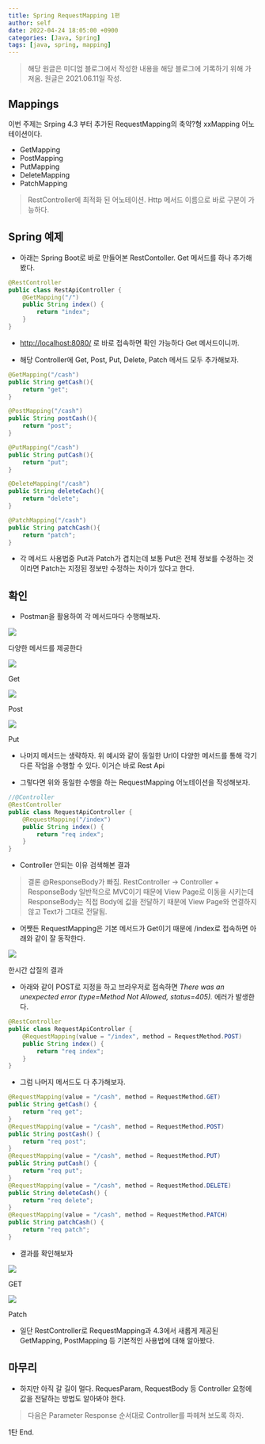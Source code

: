 ```yaml
---
title: Spring RequestMapping 1편
author: self
date: 2022-04-24 18:05:00 +0900
categories: [Java, Spring]
tags: [java, spring, mapping]
---
```


> 해당 원글은 미디엄 블로그에서 작성한 내용을 해당 블로그에 기록하기 위해 가져옴.
> 원글은 2021.06.11일 작성.

## Mappings
이번 주제는 Srping 4.3 부터 추가된 RequestMapping의 축약?형 xxMapping 어노테이션이다.

*   GetMapping
*   PostMapping
*   PutMapping
*   DeleteMapping
*   PatchMapping

> RestController에 최적화 된 어노테이션. Http 메서드 이름으로 바로 구분이 가능하다.

## Spring 예제
* 아래는 Spring Boot로 바로 만들어본 RestContoller. Get 메서드를 하나 추가해봤다.

``` java
@RestController
public class RestApiController {
    @GetMapping("/")
    public String index() {
        return "index";
    }
}
```

* [http://localhost:8080/](http://localhost:8080/) 로 바로 접속하면 확인 가능하다 Get 메서드이니까.

* 해당 Controller에 Get, Post, Put, Delete, Patch 메서드 모두 추가해보자.

``` java
@GetMapping("/cash")
public String getCash(){
    return "get";
}

@PostMapping("/cash")
public String postCash(){
    return "post";
}

@PutMapping("/cash")
public String putCash(){
    return "put";
}

@DeleteMapping("/cash")
public String deleteCach(){
    return "delete";
}

@PatchMapping("/cash")
public String patchCash(){
    return "patch";
}
```

* 각 메서드 사용법중 Put과 Patch가 겹치는데 보통 Put은 전체 정보를 수정하는 것이라면 Patch는 지정된 정보만 수정하는 차이가 있다고 한다.

## 확인
* Postman을 활용하여 각 메서드마다 수행해보자.

![](https://miro.medium.com/max/1400/1*3_aIv38z0tnbsv2765A_ig.png)

다양한 메서드를 제공한다

![](https://miro.medium.com/max/1192/1*O9iDspimAEYroJ6rmoQOug.png)

Get

![](https://miro.medium.com/max/1260/1*EJdqisfKSTNGRXExcGQ9HA.png)

Post

![](https://miro.medium.com/max/1240/1*5VooSZQaC8mmYsXI1FqPoA.png)

Put

* 나머지 메서드는 생략하자. 위 예시와 같이 동일한 Url이 다양한 메서드를 통해 각기 다른 작업을 수행할 수 있다. 이거슨 바로 Rest Api

* 그렇다면 위와 동일한 수행을 하는 RequestMapping 어노테이션을 작성해보자.

``` java
//@Controller
@RestController
public class RequestApiController {
    @RequestMapping("/index")
    public String index() {
        return "req index";
    }
}
```

* Controller 안되는 이유 검색해본 결과
> 결론 @ResponseBody가 빠짐.
  RestController -> Controller + ResponseBody
  일반적으로 MVC이기 때문에 View Page로 이동을 시키는데 ResponseBody는 직접 Body에 값을 전달하기 때문에 View Page와 연결하지 않고 Text가 그대로 전달됨.

* 어쨋든 RequestMapping은 기본 메서드가 Get이기 때문에 /index로 접속하면 아래와 같이 잘 동작한다.

![](https://miro.medium.com/max/1372/1*RB1e83quw6k6YCn-0Uf4Gw.png)

한시간 삽질의 결과

* 아래와 같이 POST로 지정을 하고 브라우저로 접속하면
_There was an unexpected error (type=Method Not Allowed, status=405)._
에러가 발생한다.

``` java
@RestController
public class RequestApiController {
    @RequestMapping(value = "/index", method = RequestMethod.POST)
    public String index() {
        return "req index";
    }
}
```

* 그럼 나머지 메서드도 다 추가해보자.

``` java
@RequestMapping(value = "/cash", method = RequestMethod.GET)
public String getCash() {
    return "req get";
}
@RequestMapping(value = "/cash", method = RequestMethod.POST)
public String postCash() {
    return "req post";
}
@RequestMapping(value = "/cash", method = RequestMethod.PUT)
public String putCash() {
    return "req put";
}
@RequestMapping(value = "/cash", method = RequestMethod.DELETE)
public String deleteCash() {
    return "req delete";
}
@RequestMapping(value = "/cash", method = RequestMethod.PATCH)
public String patchCash() {
    return "req patch";
}
```

* 결과를 확인해보자

![](https://miro.medium.com/max/1344/1*-l5Eyvfc-aTnOPeIO6qBwA.png)

GET

![](https://miro.medium.com/max/1208/1*Dd9otm42Zu8b6vsKY5AQxw.png)

Patch

* 일단 RestController로 RequestMapping과 4.3에서 새롭게 제공된 GetMapping, PostMapping 등 기본적인 사용법에 대해 알아봤다.

## 마무리
* 하지만 아직 갈 길이 멀다. RequesParam, RequestBody 등 Controller 요청에 값을 전달하는 방법도 알아봐야 한다.
> 다음은
Parameter
Response
순서대로 Controller를 파헤쳐 보도록 하자.

1탄 End.
